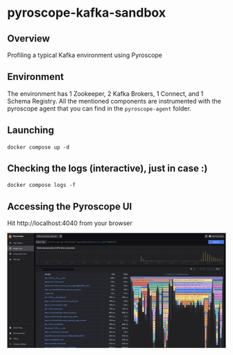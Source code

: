 # pyroscope-kafka-sandbox


## Overview
Profiling a typical Kafka environment using Pyroscope


## Environment

The environment has 1 Zookeeper, 2 Kafka Brokers, 1 Connect, and 1 Schema Registry. All the mentioned components are instrumented with the pyroscope agent that you can find in the `pyroscope-agent` folder.


## Launching

```
docker compose up -d
```

## Checking the logs (interactive), just in case :)

```
docker compose logs -f
```


## Accessing the Pyroscope UI

Hit http://localhost:4040 from your browser

![PyroscopeUI](https://github.com/mcascallares/pyroscope-kafka-sandbox/raw/main/screenshots/pyroscope-ui.png)
